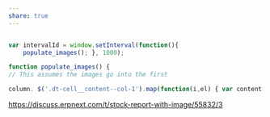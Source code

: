 ```yaml
---
share: true
---
```


```javascript

var intervalId = window.setInterval(function(){ 
	populate_images(); }, 1000);

function populate_images() { 
// This assumes the images go into the first 

column. $('.dt-cell__content--col-1').map(function(i,el) { var content = $(el).html().trim(); if (content.charAt(0)==='/') { $(el).html('<img src="' + content + '">'); } }); }


```


https://discuss.erpnext.com/t/stock-report-with-image/55832/3